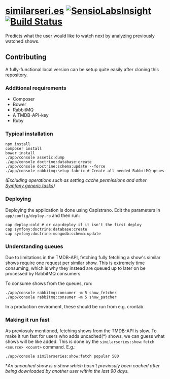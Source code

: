 [similarseri.es](http://similarseri.es) [![SensioLabsInsight](https://insight.sensiolabs.com/projects/8cd9d924-910b-4292-b8fd-cdf977371cd2/big.png)](https://insight.sensiolabs.com/projects/8cd9d924-910b-4292-b8fd-cdf977371cd2) [![Build Status](https://travis-ci.org/danielsunnerberg/similarseri.es.svg?branch=master)](https://travis-ci.org/danielsunnerberg/similarseri.es)
==============

Predicts what the user would like to watch next by analyzing previously watched shows.

## Contributing

A fully-functional local version can be setup quite easily after cloning this repository.

### Additional requirements
- Composer
- Bower
- RabbitMQ
- A TMDB-API-key
- Ruby

### Typical installation
```
npm install
composer install
bower install
./app/console assetic:dump
./app/console doctrine:database:create
./app/console doctrine:schema:update --force
./app/console rabbitmq:setup-fabric # Create all needed RabbitMQ-qeues
```

*(Excluding operations such as setting cache permissions and other [Symfony generic tasks](http://symfony.com/doc/current/book/installation.html))*

### Deploying
Deploying the application is done using Capistrano. Edit the parameters in `app/config/deploy.rb` and then run:

```
cap deploy:cold # or cap:deploy if it isn't the first deploy
cap symfony:doctrine:database:create
cap symfony:doctrine:mongodb:schema:update
```

### Understanding queues
Due to limitations in the TMDB-API, fetching fully fetching a show's similar shows require one request per similar show. This is extremely time consuming, which is why they instead are queued up to later on be processed by RabbitMQ consumers.

To consume shows from the queues, run:
```
./app/console rabbitmq:consumer -m 5 show_fetcher
./app/console rabbitmq:consumer -m 5 show_patcher
```
In a production enviroment, these should be run from e.g. crontab.

### Making it run fast
As previosuly mentioned, fetching shows from the TMDB-API is slow. To make it run fast for users who adds uncached(*) shows, we can guess what shows will be like added. This is done by the `similarseries:show:fetch <source> <count>` command. E.g.:
```
./app/console similarseries:show:fetch popular 500
```
**An uncached show is a show which hasn't previosuly been cached after being downloaded by another user within the last 90 days.*

